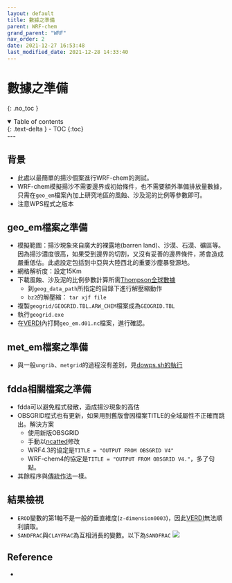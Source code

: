 ```yaml
---
layout: default
title: 數據之準備
parent: WRF-chem
grand_parent: "WRF"
nav_order: 2
date: 2021-12-27 16:53:48
last_modified_date: 2021-12-28 14:33:40
---
```


# 數據之準備 

{: .no_toc }

<details open markdown="block">
  <summary>
    Table of contents
  </summary>
  {: .text-delta }
- TOC
{:toc}
</details>
---

## 背景
- 此處以最簡單的揚沙個案進行WRF-chem的測試。
- WRF-chem模擬揚沙不需要邊界或初始條件，也不需要額外準備排放量數據，只需在`geo_em`檔案內加上研究地區的風蝕、沙及泥的比例等參數即可。
- 注意WPS程式之版本

## geo_em檔案之準備
- 模擬範圍：揚沙現象來自廣大的裸露地(barren land)、沙漠、石漠、礦區等。因為揚沙濃度很高，如果受到邊界的切割，又沒有妥善的邊界條件，將會造成嚴重低估。此處設定包括到中亞與大陸西北的重要沙塵暴發源地。
- 網格解析度：設定15Km
- 下載風蝕、沙及泥的比例參數計算所需[Thompson全球數據](https://www2.mmm.ucar.edu/wrf/src/wps_files/geog_thompson28_chem.tar.gz)
  - 到`geog_data_path`所指定的目錄下進行解壓縮動作
  - `bz2`的解壓縮： `tar xjf file`
- 複製`geogrid/GEOGRID.TBL.ARW_CHEM`檔案成為`GEOGRID.TBL`
- 執行`geogrid.exe`
- 在[VERDI]()內打開`geo_em.d01.nc`檔案，進行確認。

## met_em檔案之準備
- 與一般`ungrib`、`metgrid`的過程沒有差別，見[dowps.sh的執行](https://sinotec2.github.io/Focus-on-Air-Quality/wind_models/WPS/dowps.cs/#dowpssh%E7%9A%84%E5%9F%B7%E8%A1%8C)

## fdda相關檔案之準備
- fdda可以避免程式發散，造成揚沙現象的高估
- OBSGRID程式也有更新，如果用到舊版會因檔案TITLE的全域屬性不正確而跳出。解決方案
  - 使用新版OBSGRID
  - 手動以[ncatted]()修改
  - WRF4.3的協定是`TITLE = "OUTPUT FROM OBSGRID V4"`
  - WRF-chem4的協定是`TITLE = "OUTPUT FROM OBSGRID V4."`，多了句點。
- 其餘程序與[傳統作法](https://sinotec2.github.io/Focus-on-Air-Quality/wind_models/OBSGRID/obsYYMM_run.sh/)一樣。  

## 結果檢視
- `EROD`變數的第1軸不是一般的垂直維度(`z-dimension0003`)，因此[VERDI]()無法順利讀取。
- `SANDFRAC`與`CLAYFRAC`為互相消長的變數。以下為`SANDFRAC`
![]((https://github.com/sinotec2/Focus-on-Air-Quality/raw/main/assets/images/SANDFRAC.PNG))

## Reference
- 